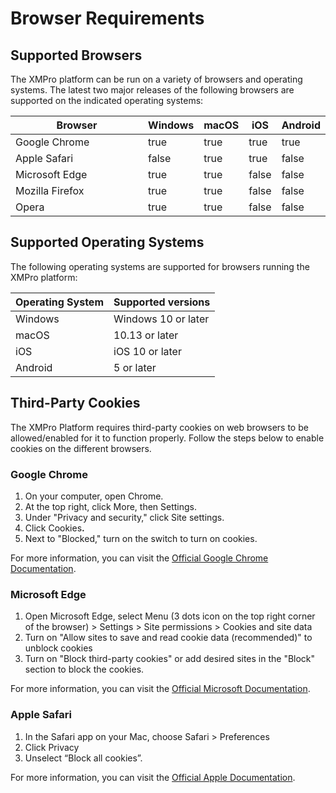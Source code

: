 # Browser Requirements

## Supported Browsers

The XMPro platform can be run on a variety of browsers and operating systems. The latest two major releases of the following browsers are supported on the indicated operating systems:

<table><thead><tr><th width="233">Browser</th><th data-type="checkbox">Windows</th><th data-type="checkbox">macOS</th><th data-type="checkbox">iOS</th><th data-type="checkbox">Android</th></tr></thead><tbody><tr><td>Google Chrome</td><td>true</td><td>true</td><td>true</td><td>true</td></tr><tr><td>Apple Safari</td><td>false</td><td>true</td><td>true</td><td>false</td></tr><tr><td>Microsoft Edge</td><td>true</td><td>true</td><td>false</td><td>false</td></tr><tr><td>Mozilla Firefox</td><td>true</td><td>true</td><td>false</td><td>false</td></tr><tr><td>Opera</td><td>true</td><td>true</td><td>false</td><td>false</td></tr></tbody></table>

## Supported Operating Systems

The following operating systems are supported for browsers running the XMPro platform:

| Operating System | Supported versions  |
| ---------------- | ------------------- |
| Windows          | Windows 10 or later |
| macOS            | 10.13 or later      |
| iOS              | iOS 10 or later     |
| Android          | 5 or later          |

## Third-Party Cookies

The XMPro Platform requires third-party cookies on web browsers to be allowed/enabled for it to function properly. Follow the steps below to enable cookies on the different browsers.

### Google Chrome

1. On your computer, open Chrome.
2. At the top right, click More, then Settings.
3. Under "Privacy and security," click Site settings.
4. Click Cookie&#x73;**.**
5. Next to "Blocked," turn on the switch to turn on cookies.

For more information, you can visit the [Official Google Chrome Documentation](https://support.google.com/accounts/answer/61416?hl=en\&co=GENIE.Platform%3DDesktop).

### Microsoft Edge

1. Open Microsoft Edge, select Menu (3 dots icon on the top right corner of the browser) > Settings > Site permissions > Cookies and site data
2. Turn on "Allow sites to save and read cookie data (recommended)" to unblock cookies
3. Turn on "Block third-party cookies" or add desired sites in the "Block" section to block the cookies.

For more information, you can visit the [Official Microsoft Documentation](https://support.microsoft.com/en-us/search?query=enable%20cookies%20in%20edge).

### Apple Safari

1. In the Safari app on your Mac, choose Safari > Preferences
2. Click Privacy&#x20;
3. Unselect “Block all cookies”.

For more information, you can visit the [Official Apple Documentation](https://support.apple.com/en-au/guide/safari/sfri11471/mac).
